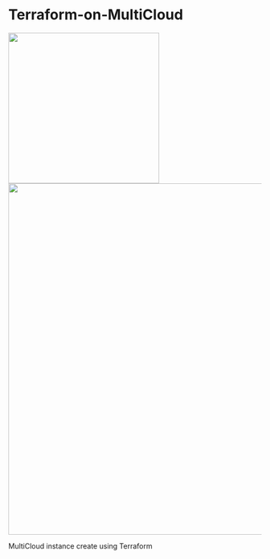 # Terraform-on-MultiCloud

<img src="https://user-images.githubusercontent.com/73388615/177294573-01fb37d0-cc33-41ec-a4a5-713b4057c34c.png" width="300" height="300"/>

<img src="https://user-images.githubusercontent.com/73388615/175311471-4b09ac4e-8729-4a3d-8f63-daf2a685e95a.png" width="800" height="700"/>


MultiCloud instance create using Terraform 
